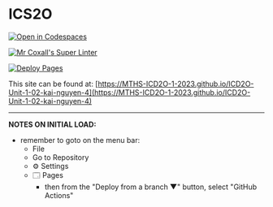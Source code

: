 # ICS2O

[![Open in Codespaces](https://classroom.github.com/assets/launch-codespace-7f7980b617ed060a017424585567c406b6ee15c891e84e1186181d67ecf80aa0.svg)](https://classroom.github.com/open-in-codespaces?assignment_repo_id=13845628)

[![Mr Coxall's Super Linter](https://github.com/MTHS-ICD2O-1-2023/ICD2O-Unit-1-02-kai-nguyen-4/workflows/Mr%20Coxall's%20Super%20Linter/badge.svg)](https://github.com/MTHS-ICD2O-1-2023/ICD2O-Unit-1-02-kai-nguyen-4/actions)

[![Deploy Pages](https://github.com/MTHS-ICD2O-1-2023/ICD2O-Unit-1-02-kai-nguyen-4/workflows/Deploy%20Pages/badge.svg)](https://github.com/MTHS-ICD2O-1-2023/ICD2O-Unit-1-02-kai-nguyen-4/actions)

This site can be found at: [https://MTHS-ICD2O-1-2023.github.io/ICD2O-Unit-1-02-kai-nguyen-4](https://MTHS-ICD2O-1-2023.github.io/ICD2O-Unit-1-02-kai-nguyen-4)

---

**NOTES ON INITIAL LOAD:**
- remember to goto on the menu bar:
  - File
  - Go to Repository
  - ⚙ Settings
  - 🗔 Pages
    - then from the "Deploy from a branch ▼" button, select "GitHub Actions"
